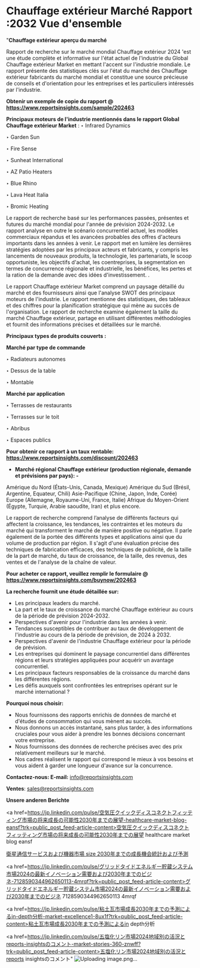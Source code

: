 # Chauffage extérieur Marché Rapport :2032 Vue d'ensemble

"<strong>Chauffage extérieur aperçu du marché</strong>

Rapport de recherche sur le marché mondial Chauffage extérieur 2024 'est une étude complète et informative sur l'état actuel de l'industrie du Global Chauffage extérieur Market en mettant l'accent sur l'industrie mondiale. Le rapport présente des statistiques clés sur l'état du marché des Chauffage extérieur fabricants du marché mondial et constitue une source précieuse de conseils et d'orientation pour les entreprises et les particuliers intéressés par l'industrie.

<strong>Obtenir un exemple de copie du rapport @ <a href=https://www.reportsinsights.com/sample/202463>https://www.reportsinsights.com/sample/202463</a></strong>

<strong>Principaux moteurs de l'industrie mentionnés dans le rapport Global Chauffage extérieur Market</strong> :
‣ Infrared Dynamics

‣ Garden Sun

‣ Fire Sense

‣ Sunheat International

‣ AZ Patio Heaters

‣ Blue Rhino

‣ Lava Heat Italia

‣ Bromic Heating

Le rapport de recherche basé sur les performances passées, présentes et futures du marché mondial pour l'année de prévision 2024-2032. Le rapport analyse en outre le scénario concurrentiel actuel, les modèles commerciaux répandus et les avancées probables des offres d'acteurs importants dans les années à venir. Le rapport met en lumière les dernières stratégies adoptées par les principaux acteurs et fabricants, y compris les lancements de nouveaux produits, la technologie, les partenariats, le scoop opportuniste, les objectifs d'achat, les coentreprises, la segmentation en termes de concurrence régionale et industrielle, les bénéfices, les pertes et la ration de la demande avec des idées d'investissement. .

Le rapport Chauffage extérieur Market comprend un paysage détaillé du marché et des fournisseurs ainsi que l'analyse SWOT des principaux moteurs de l'industrie. Le rapport mentionne des statistiques, des tableaux et des chiffres pour la planification stratégique qui mène au succès de l'organisation. Le rapport de recherche examine également la taille du marché Chauffage extérieur, partage en utilisant différentes méthodologies et fournit des informations précises et détaillées sur le marché.

<strong>Principaux types de produits couverts :</strong>

<strong>Marché par type de commande</strong>

‣ Radiateurs autonomes

‣ Dessus de la table

‣ Montable

<strong>Marché par application</strong>

‣ Terrasses de restaurants

‣ Terrasses sur le toit

‣ Abribus

‣ Espaces publics

<strong>Pour obtenir ce rapport à un taux rentable: <a href=https://www.reportsinsights.com/discount/202463>https://www.reportsinsights.com/discount/202463</a></strong>
<ul>
  <li><strong>Marché régional Chauffage extérieur (production régionale, demande et prévisions par pays): -</strong></li>
</ul>
Amérique du Nord (États-Unis, Canada, Mexique)
Amérique du Sud (Brésil, Argentine, Equateur, Chili)
Asie-Pacifique (Chine, Japon, Inde, Corée)
Europe (Allemagne, Royaume-Uni, France, Italie)
Afrique du Moyen-Orient (Égypte, Turquie, Arabie saoudite, Iran) et plus encore.

Le rapport de recherche comprend l’analyse de différents facteurs qui affectent la croissance, les tendances, les contraintes et les moteurs du marché qui transforment le marché de manière positive ou négative. Il parle également de la portée des différents types et applications ainsi que du volume de production par région. Il s'agit d'une évaluation précise des techniques de fabrication efficaces, des techniques de publicité, de la taille de la part de marché, du taux de croissance, de la taille, des revenus, des ventes et de l'analyse de la chaîne de valeur.

<strong>Pour acheter ce rapport, veuillez remplir le formulaire @   <a href=https://www.reportsinsights.com/buynow/202463>https://www.reportsinsights.com/buynow/202463</a></strong>

<strong>La recherche fournit une étude détaillée sur:</strong>
<ul>
  <li>Les principaux leaders du marché.</li>
  <li>La part et le taux de croissance du marché Chauffage extérieur au cours de la période de prévision 2024-2032.</li>
  <li>Perspectives d'avenir pour l'industrie dans les années à venir.</li>
  <li>Tendances susceptibles de contribuer au taux de développement de l'industrie au cours de la période de prévision, de 2024 à 2032.</li>
  <li>Perspectives d'avenir de l'industrie Chauffage extérieur pour la période de prévision.</li>
  <li>Les entreprises qui dominent le paysage concurrentiel dans différentes régions et leurs stratégies appliquées pour acquérir un avantage concurrentiel.</li>
  <li>Les principaux facteurs responsables de la croissance du marché dans les différentes régions.</li>
  <li>Les défis auxquels sont confrontées les entreprises opérant sur le marché international ?</li>
</ul>
<strong>Pourquoi nous choisir:</strong>
<ul>
  <li>Nous fournissons des rapports enrichis de données de marché et d'études de consommation qui vous mènent au succès.</li>
  <li>Nous donnons un accès instantané, sans plus tarder, à des informations cruciales pour vous aider à prendre les bonnes décisions concernant votre entreprise.</li>
  <li>Nous fournissons des données de recherche précises avec des prix relativement meilleurs sur le marché.</li>
  <li>Nos cadres réalisent le rapport qui correspond le mieux à vos besoins et vous aident à garder une longueur d'avance sur la concurrence.</li>
</ul>
<strong>Contactez-nous:
</strong><strong>E-mail:</strong> <a href=mailto:info@reportsinsights.com>info@reportsinsights.com</a>

<strong>Ventes</strong>: <a href=mailto:sales@reportsinsights.com>sales@reportsinsights.com</a>

<strong>Unsere anderen Berichte</strong>

<a href=https://jp.linkedin.com/pulse/空気圧クイックディスコネクトフィッティング市場の将来成長の可能性2030年までの展望-healthcare-market-blog-eansf?trk=public_post_feed-article-content>空気圧クイックディスコネクトフィッティング市場の将来成長の可能性2030年までの展望 healthcare market blog eansf</a>

<a href=https://www.linkedin.com/pulse/衛星通信サービスおよび機器市場-size-2030年までの成長機会統計および予測-reportsinsights-pvt-ltd-nwoxf/>衛星通信サービスおよび機器市場 size 2030年までの成長機会統計および予測</a>

<a href=https://jp.linkedin.com/pulse/グリッドタイドエネルギー貯蔵システム市場2024の最新イノベーション需要および2030年までのビジネ-7128590344962650113-4mrqf?trk=public_post_feed-article-content>グリッドタイドエネルギー貯蔵システム市場2024の最新イノベーション需要および2030年までのビジネ 7128590344962650113 4mrqf</a>

<a href=https://jp.linkedin.com/pulse/粘土瓦市場成長2030年までの予測によるin-depth分析-market-excellence1-8ux1f?trk=public_post_feed-article-content>粘土瓦市場成長2030年までの予測によるin depth分析</a>

<a href=https://jp.linkedin.com/pulse/五塩化リン市場2024地域別の活況とreports-insightsのコメント-market-stories-360-znwff?trk=public_post_feed-article-content>五塩化リン市場2024地域別の活況とreports insightsのコメント</a>"
![Uploading image.png…]()
